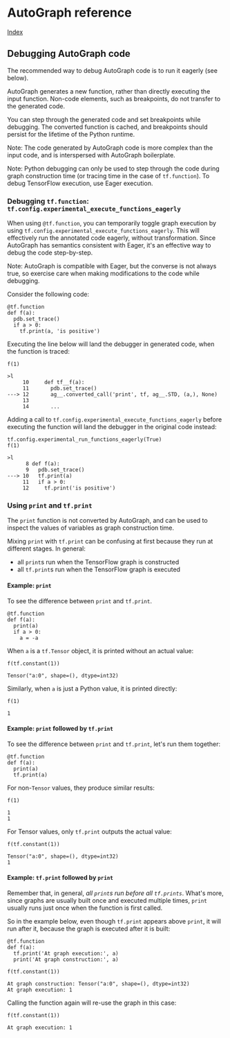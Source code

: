 # AutoGraph reference

[Index](index.md)

## Debugging AutoGraph code

The recommended way to debug AutoGraph code is to run it eagerly (see below).

AutoGraph generates a new function, rather than directly executing the input
function. Non-code elements, such as breakpoints, do not transfer to the
generated code.

You can step through the generated code and set breakpoints while debugging.
The converted function is cached, and breakpoints should persist for the
lifetime of the Python runtime.

Note: The code generated by AutoGraph code is more complex than the input code,
and is interspersed with AutoGraph boilerplate.

Note: Python debugging can only be used to step through the code during graph
construction time (or tracing time in the case of `tf.function`). To debug
TensorFlow execution, use Eager execution.

### Debugging `tf.function`: `tf.config.experimental_execute_functions_eagerly`

When using `@tf.function`, you can temporarily toggle graph execution
by using `tf.config.experimental_execute_functions_eagerly`. This will
effectively run the annotated code eagerly, without transformation.
Since AutoGraph has semantics consistent with Eager, it's an effective way to
debug the code step-by-step.

Note: AutoGraph is compatible with Eager, but the converse is not always
true, so exercise care when making modifications to the code while debugging.

Consider the following code:

```
@tf.function
def f(a):
  pdb.set_trace()
  if a > 0:
    tf.print(a, 'is positive')
```

Executing the line below will land the debugger in generated code, when the
function is traced:

```
f(1)
```

```
>l
     10     def tf__f(a):
     11       pdb.set_trace()
---> 12       ag__.converted_call('print', tf, ag__.STD, (a,), None)
     13
     14       ...
```

Adding a call to `tf.config.experimental_execute_functions_eagerly` before
executing the function will land the debugger in the original code instead:

```
tf.config.experimental_run_functions_eagerly(True)
f(1)
```

```
>l
      8 def f(a):
      9   pdb.set_trace()
---> 10   tf.print(a)
     11   if a > 0:
     12     tf.print('is positive')
```

### Using `print` and `tf.print`

The `print` function is not converted by AutoGraph, and can be used to inspect
the values of variables as graph construction time.

Mixing `print` with `tf.print` can be confusing at first because they run at
different stages. In general:

 * all `print`s run when the TensorFlow graph is constructed
 * all `tf.print`s run when the TensorFlow graph is executed

#### Example: `print`

To see the difference between `print` and `tf.print`.

```
@tf.function
def f(a):
  print(a)
  if a > 0:
    a = -a
```

When `a` is a `tf.Tensor` object, it is printed without an actual value:

```
f(tf.constant(1))
```
```
Tensor("a:0", shape=(), dtype=int32)
```

Similarly, when `a` is just a Python value, it is printed directly:

```
f(1)
```
```
1
```

#### Example: `print` followed by `tf.print`

To see the difference between `print` and `tf.print`, let's run them together:

```
@tf.function
def f(a):
  print(a)
  tf.print(a)
```

For non-`Tensor` values, they produce similar results:

```
f(1)
```
```
1
1
```

For Tensor values, only `tf.print` outputs the actual value:

```
f(tf.constant(1))
```
```
Tensor("a:0", shape=(), dtype=int32)
1
```

#### Example: `tf.print` followed by `print`

Remember that, in general, *all `print`s run before all `tf.prints`*.
What's more, since graphs are usually built once and executed multiple times,
`print` usually runs just once when the function is first called.

So in the example below, even though `tf.print` appears above `print`, it will
run after it, because the graph is executed after it is built:

```
@tf.function
def f(a):
  tf.print('At graph execution:', a)
  print('At graph construction:', a)
```

```
f(tf.constant(1))
```
```
At graph construction: Tensor("a:0", shape=(), dtype=int32)
At graph execution: 1
```

Calling the function again will re-use the graph in this case:

```
f(tf.constant(1))
```
```
At graph execution: 1
```
